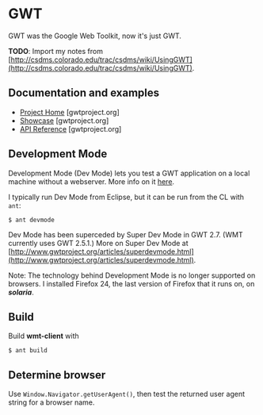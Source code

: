 # GWT

GWT was the Google Web Toolkit,
now it's just GWT.

**TODO**: Import my notes from [http://csdms.colorado.edu/trac/csdms/wiki/UsingGWT](http://csdms.colorado.edu/trac/csdms/wiki/UsingGWT).

## Documentation and examples

* [Project Home](http://www.gwtproject.org/) [gwtproject.org]
* [Showcase](http://samples.gwtproject.org/samples/Showcase/Showcase.html) [gwtproject.org]
* [API Reference](http://www.gwtproject.org/javadoc/latest/index.html) [gwtproject.org]

## Development Mode

Development Mode (Dev Mode)
lets you test a GWT application on a local machine
without a webserver.
More info on it [here](http://www.gwtproject.org/doc/latest/DevGuideCompilingAndDebugging.html#dev_mode).

I typically run Dev Mode from Eclipse,
but it can be run from the CL with `ant`:

	$ ant devmode

Dev Mode has been superceded by Super Dev Mode in GWT 2.7.
(WMT currently uses GWT 2.5.1.)
More on Super Dev Mode at
[http://www.gwtproject.org/articles/superdevmode.html](http://www.gwtproject.org/articles/superdevmode.html).

Note:
The technology behind Development Mode is no longer supported on browsers.
I installed Firefox 24,
the last version of Firefox that it runs on,
on ***solaria***.

## Build

Build **wmt-client** with

    $ ant build

## Determine browser

Use `Window.Navigator.getUserAgent()`,
then test the returned user agent string
for a browser name.



